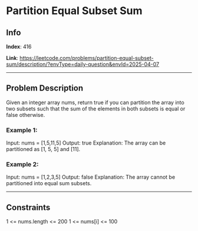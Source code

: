 # Partition Equal Subset Sum

## Info
**Index**: 416

**Link**: https://leetcode.com/problems/partition-equal-subset-sum/description/?envType=daily-question&envId=2025-04-07

---

## Problem Description
Given an integer array nums, return true if you can partition the array into two subsets such that the sum of the elements in both subsets is equal or false otherwise.

### Example 1:

Input: nums = [1,5,11,5]
Output: true
Explanation: The array can be partitioned as [1, 5, 5] and [11].

### Example 2:

Input: nums = [1,2,3,5]
Output: false
Explanation: The array cannot be partitioned into equal sum subsets.

---

## Constraints

1 <= nums.length <= 200
1 <= nums[i] <= 100